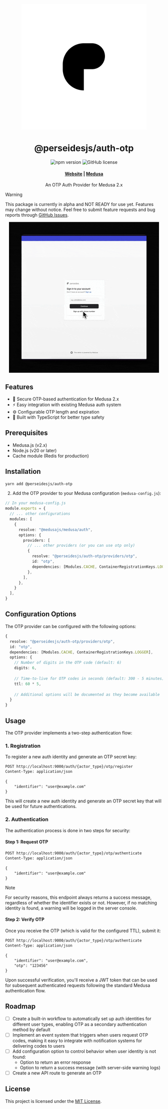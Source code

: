 <p align="center">
  <a href="https://www.github.com/perseidesjs">
  <picture>
    <source media="(prefers-color-scheme: dark)" srcset="./.github/dark_mode.png" width="128" height="128">
    <source media="(prefers-color-scheme: light)" srcset="./.github/light_mode.png" width="128" height="128">
    <img alt="Perseides logo" src="./.github/light_mode.png">
    </picture>
  </a>
</p>
<h1 align="center">
  @perseidesjs/auth-otp
</h1>

<p align="center">
  <img src="https://img.shields.io/npm/v/@perseidesjs/auth-otp" alt="npm version">
  <img src="https://img.shields.io/github/license/perseidesjs/auth-otp" alt="GitHub license">
</p>

<h4 align="center">
  <a href="https://perseides.org">Website</a> |
  <a href="https://www.medusajs.com">Medusa</a>
</h4>

<p align="center">
  An OTP Auth Provider for Medusa 2.x
</p>

> [!WARNING]
> This package is currently in alpha and NOT READY for use yet. Features may change without notice. Feel free to submit feature requests and bug reports through [GitHub Issues](https://github.com/perseidesjs/auth-otp/issues).

<p align="center">
  <img src="./.github/preview.gif" alt="Preview of @perseidesjs/auth-otp in action">
</p>

## Features

- 🔐 Secure OTP-based authentication for Medusa 2.x
- ⚡ Easy integration with existing Medusa auth system
- ⚙️ Configurable OTP length and expiration
- 🔧 Built with TypeScript for better type safety

## Prerequisites

- Medusa.js (v2.x)
- Node.js (v20 or later)
- Cache module (Redis for production)

## Installation

```bash
yarn add @perseidesjs/auth-otp
```

2. Add the OTP provider to your Medusa configuration (`medusa-config.js`):

```ts
// In your medusa-config.js
module.exports = {
  // ... other configurations
  modules: [
    {
      resolve: "@medusajs/medusa/auth",
      options: {
        providers: [
          // ... other providers (or you can use otp only)
          {
            resolve: "@perseidesjs/auth-otp/providers/otp",
            id: "otp",
            dependencies: [Modules.CACHE, ContainerRegistrationKeys.LOGGER]
          },
        ],
      },
    }
  ],
}
```

## Configuration Options

The OTP provider can be configured with the following options:

```ts
{
  resolve: "@perseidesjs/auth-otp/providers/otp",
  id: "otp",
  dependencies: [Modules.CACHE, ContainerRegistrationKeys.LOGGER],
  options: {
    // Number of digits in the OTP code (default: 6)
    digits: 6,
    
    // Time-to-live for OTP codes in seconds (default: 300 - 5 minutes)
    ttl: 60 * 5,
    
    // Additional options will be documented as they become available
  }
}
```

## Usage

The OTP provider implements a two-step authentication flow:

### 1. Registration

To register a new auth identity and generate an OTP secret key:

```http
POST http://localhost:9000/auth/{actor_type}/otp/register
Content-Type: application/json

{
    "identifier": "user@example.com"
}
```

This will create a new auth identity and generate an OTP secret key that will be used for future authentications.

### 2. Authentication

The authentication process is done in two steps for security:

#### Step 1: Request OTP

```http
POST http://localhost:9000/auth/{actor_type}/otp/authenticate
Content-Type: application/json

{
    "identifier": "user@example.com"
}
```

> [!NOTE]
> For security reasons, this endpoint always returns a success message, regardless of whether the identifier exists or not. However, if no matching identity is found, a warning will be logged in the server console.

#### Step 2: Verify OTP

Once you receive the OTP (which is valid for the configured TTL), submit it:

```http
POST http://localhost:9000/auth/{actor_type}/otp/authenticate
Content-Type: application/json

{
    "identifier": "user@example.com",
    "otp": "123456"
}
```

Upon successful verification, you'll receive a JWT token that can be used for subsequent authenticated requests following the standard Medusa authentication flow.


## Roadmap

- [ ] Create a built-in workflow to automatically set up auth identities for different user types, enabling OTP as a secondary authentication method by default
- [ ] Implement an event system that triggers when users request OTP codes, making it easy to integrate with notification systems for delivering codes to users
- [ ] Add configuration option to control behavior when user identity is not found:
  - Option to return an error response
  - Option to return a success message (with server-side warning logs)
- [ ] Create a new API route to generate an OTP

## License

This project is licensed under the [MIT License](LICENSE).
